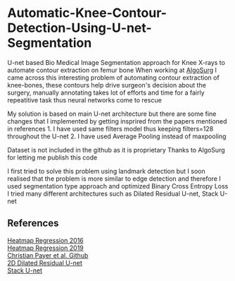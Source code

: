 # Automatic-Knee-Contour-Detection-Using-U-net-Segmentation
U-net based Bio Medical Image Segmentation approach for Knee X-rays to automate contour extraction on femur bone
When working at [AlgoSurg](https://www.linkedin.com/company/algosurg/) I came across this interesting problem of automating contour extraction of knee-bones, these contours help drive surgeon's decision about the surgery, manually annotating takes lot of efforts and time for a fairly repeatitive task thus neural networks come to rescue

My solution is based on main U-net architecture but there are some fine changes that I implemented by getting insprired from the papers mentioned in references
	1. I have used same filters model thus keeping filters=128 throughout the U-net
	2. I have used Average Pooling instead of maxpooling

Dataset is not included in the github as it is proprietary
Thanks to AlgoSurg for letting me publish this code

I first tried to solve this problem using landmark detection but I soon realised that the problem is more similar to edge detection and therefore I used segmentation type approach and optimized Binary Cross Entropy Loss
I tried many different architectures such as Dilated Residual U-net, Stack U-net 

## References
[Heatmap Regression 2016](https://link.springer.com/chapter/10.1007/978-3-319-46723-8_27)<br>
[Heatmap Regression 2019](https://www.sciencedirect.com/science/article/pii/S1361841518305784)<br>
[Christian Payer et al. Github](https://github.com/christianpayer)<br>
[2D Dilated Residual U-net](https://arxiv.org/abs/1905.07710)<br>
[Stack U-net](https://arxiv.org/abs/1804.11294)<br>
